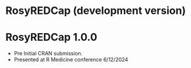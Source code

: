 # RosyREDCap (development version)

# RosyREDCap 1.0.0

* Pre Initial CRAN submission.
* Presented at R Medicine conference 6/12/2024
